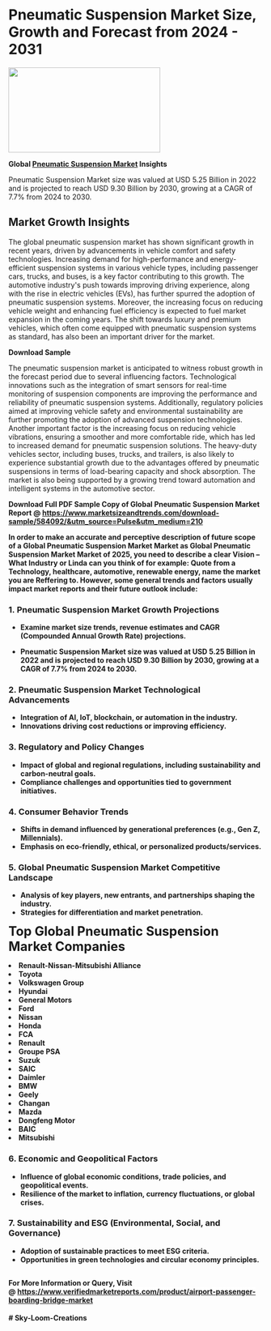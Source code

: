 <H1>Pneumatic Suspension Market Size, Growth and Forecast from 2024 - 2031</H1><img class="aligncenter size-medium wp-image-584254" src="https://thirdeyenews.in/wp-content/uploads/2024/09/Global-Market-Research-300x168.jpeg" alt="" width="300" height="168" /><p><strong>Global&nbsp;<a href="https://www.marketsizeandtrends.com/download-sample/584092/&amp;utm_source=Pulse&amp;utm_medium=210">Pneumatic Suspension Market</a> Insights</strong></p><p>Pneumatic Suspension Market size was valued at USD 5.25 Billion in 2022 and is projected to reach USD 9.30 Billion by 2030, growing at a CAGR of 7.7% from 2024 to 2030.</p><p><h2>Market Growth Insights</h2> <p>The global pneumatic suspension market has shown significant growth in recent years, driven by advancements in vehicle comfort and safety technologies. Increasing demand for high-performance and energy-efficient suspension systems in various vehicle types, including passenger cars, trucks, and buses, is a key factor contributing to this growth. The automotive industry's push towards improving driving experience, along with the rise in electric vehicles (EVs), has further spurred the adoption of pneumatic suspension systems. Moreover, the increasing focus on reducing vehicle weight and enhancing fuel efficiency is expected to fuel market expansion in the coming years. The shift towards luxury and premium vehicles, which often come equipped with pneumatic suspension systems as standard, has also been an important driver for the market.</p> <p><strong>Download Sample</strong></p> <p>The pneumatic suspension market is anticipated to witness robust growth in the forecast period due to several influencing factors. Technological innovations such as the integration of smart sensors for real-time monitoring of suspension components are improving the performance and reliability of pneumatic suspension systems. Additionally, regulatory policies aimed at improving vehicle safety and environmental sustainability are further promoting the adoption of advanced suspension technologies. Another important factor is the increasing focus on reducing vehicle vibrations, ensuring a smoother and more comfortable ride, which has led to increased demand for pneumatic suspension solutions. The heavy-duty vehicles sector, including buses, trucks, and trailers, is also likely to experience substantial growth due to the advantages offered by pneumatic suspensions in terms of load-bearing capacity and shock absorption. The market is also being supported by a growing trend toward automation and intelligent systems in the automotive sector.</p> <p><strong></p><p><span class=""><strong>Download Full PDF Sample Copy of Global Pneumatic Suspension Market Report</strong> @ <a href="https://www.marketsizeandtrends.com/download-sample/584092/&amp;utm_source=Pulse&amp;utm_medium=210" target="_blank">https://www.marketsizeandtrends.com/download-sample/584092/&amp;utm_source=Pulse&amp;utm_medium=210</a></span></p><p>In order to make an accurate and perceptive description of future scope of a Global&nbsp;Pneumatic Suspension Market Market as Global&nbsp;Pneumatic Suspension Market Market of 2025, you need to describe a clear Vision &ndash; What Industry or Linda can you think of for example: Quote from a Technology, healthcare, automotive, renewable energy, name the market you are Reffering to. However, some general trends and factors usually impact market reports and their future outlook include:</p><h3>1.&nbsp;<strong>Pneumatic Suspension Market Growth Projections</strong></h3><ul><li>Examine market size trends, revenue estimates and CAGR (Compounded Annual Growth Rate) projections.</li><li><p>Pneumatic Suspension Market size was valued at USD 5.25 Billion in 2022 and is projected to reach USD 9.30 Billion by 2030, growing at a CAGR of 7.7% from 2024 to 2030.</p></li></ul><h3>2.&nbsp;<strong>Pneumatic Suspension Market Technological Advancements</strong></h3><ul><li>Integration of AI, IoT, blockchain, or automation in the industry.</li><li>Innovations driving cost reductions or improving efficiency.</li></ul><h3>3.&nbsp;<strong>Regulatory and Policy Changes</strong></h3><ul><li>Impact of global and regional regulations, including sustainability and carbon-neutral goals.</li><li>Compliance challenges and opportunities tied to government initiatives.</li></ul><h3>4.&nbsp;<strong>Consumer Behavior Trends</strong></h3><ul><li>Shifts in demand influenced by generational preferences (e.g., Gen Z, Millennials).</li><li>Emphasis on eco-friendly, ethical, or personalized products/services.</li></ul><h3>5.&nbsp;<strong>Global Pneumatic Suspension Market Competitive Landscape</strong></h3><ul><li>Analysis of key players, new entrants, and partnerships shaping the industry.</li><li>Strategies for differentiation and market penetration.</li></ul><p data-pm-slice="1 1 []"><span style="color: inherit; font-family: inherit; font-size: 25px;">Top Global Pneumatic Suspension Market Companies</span></p><div class="" data-test-id=""><p><li>Renault-Nissan-Mitsubishi Alliance</li><li> Toyota</li><li> Volkswagen Group</li><li> Hyundai</li><li> General Motors</li><li> Ford</li><li> Nissan</li><li> Honda</li><li> FCA</li><li> Renault</li><li> Groupe PSA</li><li> Suzuk</li><li> SAIC</li><li> Daimler</li><li> BMW</li><li> Geely</li><li> Changan</li><li> Mazda</li><li> Dongfeng Motor</li><li> BAIC</li><li> Mitsubishi</li></p></div><h3>6.&nbsp;<strong>Economic and Geopolitical Factors</strong></h3><ul><li>Influence of global economic conditions, trade policies, and geopolitical events.</li><li>Resilience of the market to inflation, currency fluctuations, or global crises.</li></ul><h3>7.&nbsp;<strong>Sustainability and ESG (Environmental, Social, and Governance)</strong></h3><ul><li>Adoption of sustainable practices to meet ESG criteria.</li><li>Opportunities in green technologies and circular economy principles.</li></ul><h2><strong style="font-size: 14px;">For More Information or Query, Visit @&nbsp;</strong><a style="background-color: #ffffff; font-size: 14px;" href="https://www.marketsizeandtrends.com/report/pneumatic-suspension-market/" target="_blank">https://www.verifiedmarketreports.com/product/airport-passenger-boarding-bridge-market</a></h2># Sky-Loom-Creations
